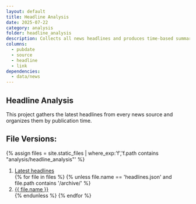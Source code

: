 ```yaml
---
layout: default
title: Headline Analysis
date: 2025-07-22
category: analysis
folder: headline_analysis
description: Collects all news headlines and produces time-based summaries.
columns:
  - pubdate
  - source
  - headline
  - link
dependencies:
  - data/news
---
```


## Headline Analysis

This project gathers the latest headlines from every news source and organizes them by publication time.

<div id="headlines-table"></div>
<script>
document.addEventListener('DOMContentLoaded', function(){
  loadJsonTable('#headlines-table', './headlines.json');
});
</script>

## File Versions:
{% assign files = site.static_files | where_exp:'f','f.path contains "analysis/headline_analysis"' %}
<ol>
  <li><a href="./headlines.json">Latest headlines</a></li>
  {% for file in files %}
    {% unless file.name == 'headlines.json' and file.path contains '/archive/' %}
  <li><a href="./{{ file.name }}">{{ file.name }}</a></li>
    {% endunless %}
  {% endfor %}
</ol>
